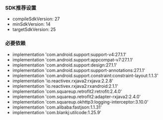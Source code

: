 
### SDK推荐设置
-  compileSdkVersion: 27 
-  minSdkVersion: 14 
-  targetSdkVersion: 25

### 必要依赖
-  implementation 'com.android.support:support-v4:27.1.1'
-  implementation 'com.android.support:appcompat-v7:27.1.1'
-  implementation 'com.android.support:design:27.1.1'
-  implementation 'com.android.support:support-annotations:27.1.1'
-  implementation 'com.android.support.constraint:constraint-layout:1.1.3'
-  implementation 'io.reactivex.rxjava2:rxjava:2.2.8'
-  implementation 'io.reactivex.rxjava2:rxandroid:2.1.1'
-  implementation 'com.squareup.retrofit2:retrofit:2.4.0'
-  implementation 'com.squareup.retrofit2:adapter-rxjava2:2.4.0'
-  implementation 'com.squareup.okhttp3:logging-interceptor:3.10.0'
-  implementation 'com.alibaba:fastjson:1.1.31'
-  implementation 'com.blankj:utilcode:1.25.9'